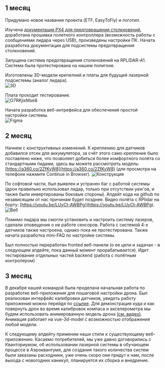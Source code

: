 ## 1 месяц
Придумано новое название проекта (ETF, EasyToFly) и логотип.

Изучена [документация PX4 для предтовращения столкновений](https://docs.px4.io/master/en/computer_vision/collision_prevention.html), доработана прошивка полетного контроллера (возможность работы с сообщениями лидара через USB), произведены настройки ПК. Начата разработка документации для подсистемы предотвращения столкновений.

Запущена система предотвращения столкновений на RPLIDAR-A1. Система была протестирована на нашем полигоне.

Изготовлены 3D-модели крепелний и платы для будущей лазерной подсистемы (аналог лидара).  
![3D](https://user-images.githubusercontent.com/19249148/89209965-78dbfa00-d5e9-11ea-82a3-6828c2e8cb8a.jpg)

Плата проходит тестирование.  
![O7RKjixMse8](https://user-images.githubusercontent.com/19249148/89210101-af197980-d5e9-11ea-8066-c068462ff4b4.jpg)

Начата разработка веб-интрефейса для обеспечения простой настройки системы.  
![Figma](https://user-images.githubusercontent.com/19249148/89209448-847af100-d5e8-11ea-814b-7b2ddc3e071f.png)

## 2 месяц
Начнем с конструктивных изменений. К креплению для датчиков добавился отсек для аккумулятора, за счёт этого само крепление было поставлено ниже, что позволяет добиться более комфортного полёта со стандартными пидами, здесь вы можете рассмотреть модель: [https://a360.co/2ZfKyW8](https://a360.co/2ZfKyW8) (для просмотра на телефоне нажмите Continue in Browser).
![Конструкция](https://user-images.githubusercontent.com/19249148/103988431-b5c3a280-51c0-11eb-8689-9fdaeab2f4a5.jpeg)

По софтовой части, был выявлен и устранен баг с работой системы (дрон правильно использовал лидар, только при отсутствии yaw'ов, и также были инвертированы боковые стороны). Апдейт кода на github по независящим от нас причинам будет позднее. Видео полёта с RPlidar на борту: [https://youtu.be/LUyCt-AWBPg](https://youtu.be/LUyCt-AWBPg).
![Веб](https://user-images.githubusercontent.com/19249148/103988526-e4da1400-51c0-11eb-98ba-6bb87dbef4c3.jpeg)

Помимо лидара мы смогли установить и настроить систему лазеров, сделали оповещения о не работе сенсоров. Работа с системой 4-х датчиков также настроена, однако пока не протестирована. Также начата разработка mini-FAQ по настройке системы.

Был полностью переработан fronted веб-панели (о ее цели и задачах - в следующем апдейте, пока данный момент прорабатывается). Идет тестирование отдельных частей backend (работа с полётным контролером)

## 3 месяц
В декабре нашей командой была проделана начальная работа по разработке веб-приложения для пошаговой настройки дрона. Был реализован интерфейс калибровки датчиков, увидеть работу приложения можно перейдя по [ссылке](https://youtu.be/_XwKn4O9e48). Для демонстрация куда и как повернуть дрон во время калибровок компаса и акселерометра мы будем использовать анимированную модель дрона [(см. видео)](https://youtu.be/JQiPZrHSfC4). Анимация работает на vue-3d-model с возможностью отображения любой модели.

К следующему апдейту применим наши стили к существующему веб-приложению. Касаемо потребителей, мы уже давно договорились с Кванториумом, об использовании лазерной системы в обучающем процессе в Аэроквантуме, для создания такого количества систем были заказаны расходники, уже очень скоро они придут к нам, после выхода с новогодних каникул, планируется их сборка и внедрение.
